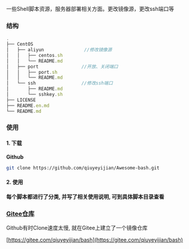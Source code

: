 一些Shell脚本资源，服务器部署相关方面。更改镜像源，更改ssh端口等

### 结构

```javascript
.
├── CentOS
│   ├── aliyun               //修改镜像源
│   │   ├── centos.sh
│   │   └── README.md
│   ├── port                //开放、关闭端口
│   │   ├── port.sh
│   │   └── README.md
│   └── ssh                 //修改ssh端口
│       ├── README.md
│       └── sshkey.sh
├── LICENSE
├── README.en.md
└── README.md

```

### 使用

#### 1. 下载

**Github**

```bash
git clone https://github.com/qiuyeyijian/Awesome-bash.git
```
#### 2. 使用

**每个脚本都进行了分类, 并写了相关使用说明, 可到具体脚本目录查看**


### [Gitee仓库](https://gitee.com/qiuyeyijian/bash)

Github有时Clone速度太慢, 就在Gitee上建立了一个镜像仓库

[https://gitee.com/qiuyeyijian/bash](https://gitee.com/qiuyeyijian/bash)